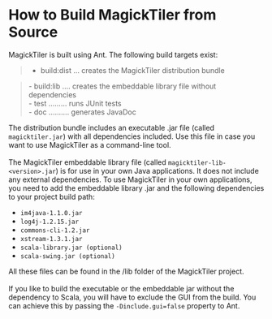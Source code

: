 # How to Build MagickTiler from Source #

MagickTiler is built using Ant. The following build targets exist:

> - build:dist ... creates the MagickTiler distribution bundle<br>
<blockquote>- build:lib .... creates the embeddable library file without dependencies<br>
- test ......... runs JUnit tests<br>
- doc .......... generates JavaDoc<br></blockquote>

The distribution bundle includes an executable .jar file (called <code>magicktiler.jar</code>) with all dependencies included. Use this file in case you want to use MagickTiler as a command-line tool.<br>
<br>
The MagickTiler embeddable library file (called <code>magicktiler-lib-&lt;version&gt;.jar</code>) is for use in your own Java applications. It does not include any external dependencies. To use MagickTiler in your own applications, you need to add the embeddable library .jar and the following dependencies to your project build path:<br>
<ul><li><code>im4java-1.1.0.jar</code>
</li><li><code>log4j-1.2.15.jar</code>
</li><li><code>commons-cli-1.2.jar</code>
</li><li><code>xstream-1.3.1.jar</code>
</li><li><code>scala-library.jar (optional)</code>
</li><li><code>scala-swing.jar (optional)</code></li></ul>

All these files can be found in the /lib folder of the MagickTiler project.<br>
<br>
If you like to build the executable or the embeddable jar without the dependency to Scala, you will have to exclude the GUI from the build. You can achieve this by passing the <code>-Dinclude.gui=false</code> property to Ant.